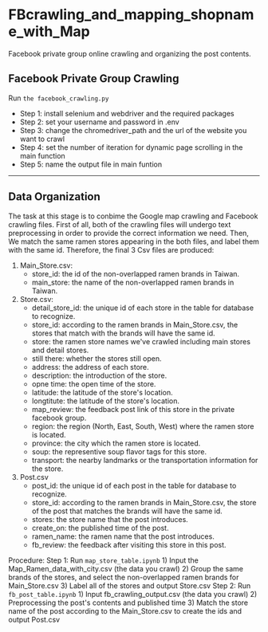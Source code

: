 # FBcrawling_and_mapping_shopname_with_Map
Facebook private group online crawling and organizing the post contents.


## Facebook Private Group Crawling
Run `the facebook_crawling.py`
* Step 1: install selenium and webdriver and the required packages
* Step 2: set your username and password in .env
* Step 3: change the chromedriver_path and the url of the website you want to crawl
* Step 4: set the number of iteration for dynamic page scrolling in the main function
* Step 5: name the output file in main funtion

---

## Data Organization
The task at this stage is to conbime the Google map crawling and Facebook crawling files.
First of all, both of the crawling files will undergo text preprocessing in order to provide the correct information we need.
Then, We match the same ramen stores appearing in the both files, and label them with the same id.
Therefore, the final 3 Csv files are produced:

  1. Main_Store.csv: 
      * store_id: the id of the non-overlapped ramen brands in Taiwan.
      * main_store: the name of the non-overlapped ramen brands in Taiwan.
  2. Store.csv: 
      * detail_store_id: the unique id of each store in the table for database to recognize.
      * store_id: according to the ramen brands in Main_Store.csv, the stores that match with the brands will have the same id.
      * store: the ramen store names we've crawled including main stores and detail stores.
      * still there: whether the stores still open.
      * address: the address of each store.
      * description: the introduction of the store.
      * opne time: the open time of the store.
      * latitude: the latitude of the store's location. 
      * longtitute: the latitude of the store's location. 
      * map_review: the feedback post link of this store in the private facebook group.
      * region: the region (North, East, South, West) where the ramen store is located.
      * province: the city which the ramen store is located.
      * soup: the representive soup flavor tags for this store.
      * transport: the nearby landmarks or the transportation information for the store.
  3. Post.csv
      * post_id: the unique id of each post in the table for database to recognize.
      * store_id: according to the ramen brands in Main_Store.csv, the store of the post that matches the brands will have the same id.
      * stores: the store name that the post introduces.
      * create_on: the published time of the post.
      * ramen_name: the ramen name that the post introduces.
      * fb_review: the feedback after visiting this store in this post.

Procedure:
Step 1: Run `map_store_table.ipynb`
        1) Input the Map_Ramen_data_with_city.csv (the data you crawl)
        2) Group the same brands of the stores, and select the non-overlapped ramen brands for Main_Store.csv
        3) Label all of the stores and output Store.csv 
Step 2: Run `fb_post_table.ipynb`
        1) Input fb_crawling_output.csv (the data you crawl)
        2) Preprocessing the post's contents and published time
        3) Match the store name of the post according to the Main_Store.csv to create the ids and output Post.csv


